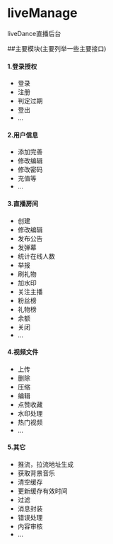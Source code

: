 # liveManage
liveDance直播后台

##主要模块(主要列举一些主要接口)

#### 1.登录授权
+ 登录
+ 注册
+ 判定过期
+ 登出
+ ...

#### 2.用户信息
+ 添加完善
+ 修改编辑
+ 修改密码
+ 充值等
+ ...

#### 3.直播房间
+ 创建
+ 修改编辑
+ 发布公告
+ 发弹幕
+ 统计在线人数
+ 举报
+ 刷礼物
+ 加水印
+ 关注主播
+ 粉丝榜
+ 礼物榜
+ 余额
+ 关闭
+ ...

#### 4.视频文件
+ 上传
+ 删除
+ 压缩
+ 编辑
+ 点赞收藏
+ 水印处理
+ 热门视频
+ ...


#### 5.其它

+ 推流，拉流地址生成
+ 获取背景音乐
+ 清空缓存
+ 更新缓存有效时间
+ 过滤
+ 消息封装
+ 错误处理
+ 内容审核
+ ...
